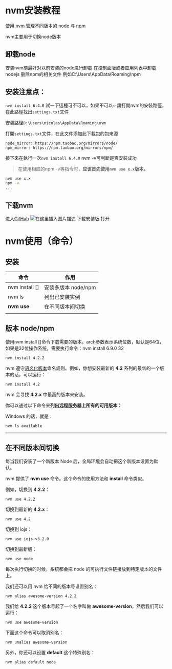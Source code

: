 # nvm安装教程

[使用 nvm 管理不同版本的 node 与 npm](https://www.runoob.com/w3cnote/nvm-manager-node-versions.html)

nvm主要用于切换node版本

## 卸载node

安装nvm前最好对以前安装的node进行卸载
在控制面版或者应用列表中卸载nodejs
删除npm的相关文件
例如C:\Users<user>\AppData\Roaming\npm

## 安装注意点：

`nvm install 6.4.0`
試一下這種可不可以，如果不可以~
請打開nvm的安裝路徑，在此路徑找出`settings.txt`文件

安装路径`D:\Users\nicolas\AppData\Roaming\nvm`

打開`settings.txt`文件，在此文件添加此下載包的包來源

```
node_mirror: https://npm.taobao.org/mirrors/node/
npm_mirror: https://npm.taobao.org/mirrors/npm/
```

接下來在執行一次`nvm install 6.4.0`
nvm -v可判断是否安装成功

> 在使用相应的npm -v等指令时，**应该首先使用`nvm use x.x`版本。**

```bash
nvm use x.x
npm -v
...
```



## 下载nvm

进入[GitHub](https://github.com/coreybutler/nvm-windows/releases)
![在这里插入图片描述](https://img-blog.csdnimg.cn/20191021152530280.png?x-oss-process=image/watermark,type_ZmFuZ3poZW5naGVpdGk,shadow_10,text_aHR0cHM6Ly9ibG9nLmNzZG4ubmV0L3FxXzQxODY2Nzc2,size_16,color_FFFFFF,t_70)
下载安装版
打开

# nvm使用（命令）



## 安装

| 命令                           | 作用                |
| ------------------------------ | ------------------- |
| nvm install <version> [<arch>] | 安装多版本 node/npm |
| nvm ls                         | 列出已安装实例      |
| **nvm use** <version>          | 在不同版本间切换    |
|                                |                     |



## 版本 node/npm

使用nvm install <version> [<arch>]命令下载需要的版本。arch参数表示系统位数，默认是64位，如果是32位操作系统，需要执行命令：nvm install 6.9.0 32

```
nvm install 4.2.2
```

nvm 遵守[语义化版本](http://semver.org/lang/zh-CN/)命名规则。例如，你想安装最新的 **4.2** 系列的最新的一个版本的话，可以运行：

```
nvm install 4.2
```

nvm 会寻找 **4.2.x** 中最高的版本来安装。

你可以通过以下命令来**列出远程服务器上所有的可用版本：**

Windows 的话，就是：

```
nvm ls available
```

------

## 在不同版本间切换

每当我们安装了一个新版本 Node 后，全局环境会自动把这个新版本设置为默认。

nvm 提供了 **nvm use** 命令。这个命令的使用方法和 **install** 命令类似。

例如，切换到 **4.2.2**：

```
nvm use 4.2.2
```

切换到最新的 **4.2.x**：

```
nvm use 4.2
```

切换到 iojs：

```
nvm use iojs-v3.2.0
```

切换到最新版：

```
nvm use node
```

每次执行切换的时候，系统都会把 node 的可执行文件链接放到特定版本的文件上。

我们还可以用 nvm 给不同的版本号设置别名：

```
nvm alias awesome-version 4.2.2
```

我们给 **4.2.2** 这个版本号起了一个名字叫做 **awesome-version**，然后我们可以运行：

```
nvm use awesome-version
```

下面这个命令可以取消别名：

```
nvm unalias awesome-version
```

另外，你还可以设置 **default** 这个特殊别名：

```
nvm alias default node
```



